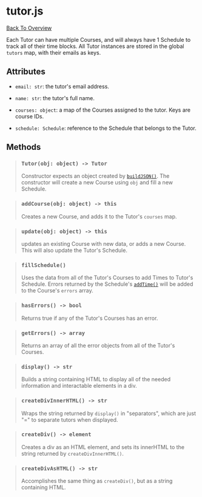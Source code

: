 # tutor.js
[Back To Overview](../overview.md)

Each Tutor can have multiple Courses, and will always have 1 Schedule to track all of their time blocks. All Tutor instances are stored in the global `tutors` map, with their emails as keys.

## Attributes

- `email: str`: the tutor's email address.

- `name: str`: the tutor's full name.

- `courses: object`: a map of the Courses assigned to the tutor. Keys are course IDs.

- `schedule: Schedule`: reference to the Schedule that belongs to the Tutor.

## Methods

> ### `Tutor(obj: object) -> Tutor`
> Constructor expects an object created by [`buildJSON()`](../procedure/parse.md). The constructor will create a new Course using `obj` and fill a new Schedule.

> ### `addCourse(obj: object) -> this`
> Creates a new Course, and adds it to the Tutor's `courses` map.

> ### `update(obj: object) -> this`
> updates an existing Course with new data, or adds a new Course. This will also update the Tutor's Schedule.

> ### `fillSchedule()`
> Uses the data from all of the Tutor's Courses to add Times to Tutor's Schedule. Errors returned by the Schedule's [`addTime()`](schedule.md#addtimetimestr-str-course-str-tag-tags-tutor-str-schedulebylss-bool---object--null) will be added to the Course's `errors` array.

> ### `hasErrors() -> bool`
> Returns true if any of the Tutor's Courses has an error.

> ### `getErrors() -> array`
> Returns an array of all the error objects from all of the Tutor's Courses.

> ### `display() -> str`
> Builds a string containing HTML to display all of the needed information and interactable elements in a div.

> ### `createDivInnerHTML() -> str`
> Wraps the string returned by `display()` in "separators", which are just "=" to separate tutors when displayed.

> ### `createDiv() -> element`
> Creates a div as an HTML element, and sets its innerHTML to the string returned by `createDivInnerHTML()`.

> ### `createDivAsHTML() -> str`
> Accomplishes the same thing as `createDiv()`, but as a string containing HTML.